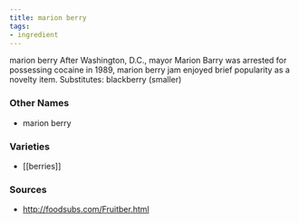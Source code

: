 ```yaml
---
title: marion berry
tags:
- ingredient
---
```

marion berry After Washington, D.C., mayor Marion Barry was arrested for possessing cocaine in 1989, marion berry jam enjoyed brief popularity as a novelty item. Substitutes: blackberry (smaller)

### Other Names

* marion berry

### Varieties

* [[berries]]

### Sources
* http://foodsubs.com/Fruitber.html

